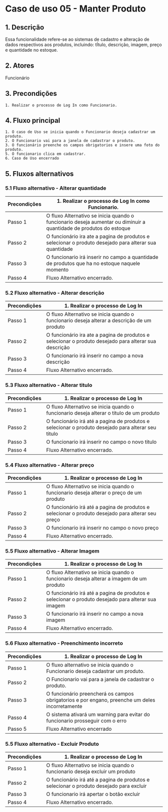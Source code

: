 
# Caso de uso 05 - Manter Produto

## 1. Descrição
Essa funcionalidade refere-se ao sistemas de cadastro e alteração de dados respectivos aos produtos, incluindo: tÍtulo, descrição, imagem, preço e quantidade no estoque.

## 2. Atores
Funcionário

## 3. Precondições

	1. Realizar o processo de Log In como Funcionario.
 
## 4. Fluxo principal

    1. O caso de Uso se inicia quando o Funcionario deseja cadastrar um produto.
    2. O Funcionario vai para a janela de cadastrar o produto.
    3. O funcionário preenche os campos obrigatorios e insere uma foto do produto.
    5. O funcionario clica em cadastrar.
    6. Caso de Uso encerrado

## 5. Fluxos alternativos

### 5.1 Fluxo alternativo - Alterar quantidade

| **Precondições**  |1. Realizar o processo de Log In como Funcionario. |
| --- | --- |
|  Passo 1   | O fluxo Alternativo se inicia quando o funcionario deseja aumentar ou diminuir a quantidade de produtos do estoque|
|  Passo 2   | O funcionário ira ate a pagina de produtos e selecionar o produto desejado para alterar sua quantidade |
|  Passo 3   | O funcionario irá inserir no campo a quantidade de produtos que ha no estoque naquele momento|
|  Passo 4   | Fluxo Alternativo encerrado. |

### 5.2 Fluxo alternativo - Alterar descrição

| **Precondições**  |1. Realizar o processo de Log In |
| --- | --- |
|  Passo 1   | O fluxo Alternativo se inicia quando o funcionario deseja alterar a descrição de um produto|
|  Passo 2   | O funcionário ira ate a pagina de produtos e selecionar o produto desejado para alterar sua descrição |
|  Passo 3   | O funcionario irá inserir no campo a nova descrição|
|  Passo 4   | Fluxo Alternativo encerrado. |

### 5.3 Fluxo alternativo - Alterar titulo

| **Precondições**  |1. Realizar o processo de Log In |
| --- | --- |
|  Passo 1   | O fluxo Alternativo se inicia quando o funcionario deseja alterar o titulo de um produto|
|  Passo 2   | O funcionário irá até a pagina de produtos e selecionar o produto desejado para alterar seu titulo |
|  Passo 3   | O funcionario irá inserir no campo o novo titulo|
|  Passo 4   | Fluxo Alternativo encerrado. |


### 5.4 Fluxo alternativo - Alterar preço

| **Precondições**  |1. Realizar o processo de Log In |
| --- | --- |
|  Passo 1   | O fluxo Alternativo se inicia quando o funcionario deseja alterar o preço de um produto|
|  Passo 2   | O funcionário irá até a pagina de produtos e selecionar o produto desejado para alterar seu preço |
|  Passo 3   | O funcionario irá inserir no campo o novo preço|
|  Passo 4   | Fluxo Alternativo encerrado. |

### 5.5 Fluxo alternativo - Alterar Imagem

| **Precondições**  |1. Realizar o processo de Log In |
| --- | --- |
|  Passo 1   | O fluxo Alternativo se inicia quando o funcionario deseja alterar a imagem de um produto|
|  Passo 2   | O funcionário irá até a pagina de produtos e selecionar o produto desejado para alterar sua imagem |
|  Passo 3   | O funcionario irá inserir no campo a nova imagem|
|  Passo 4   | Fluxo Alternativo encerrado. |


### 5.6 Fluxo alternativo - Preenchimento incorreto

| **Precondições**  |1. Realizar o processo de Log In |
| --- | --- |
|  Passo 1   | O fluxo alternativo se inicia quando o Funcionario deseja cadastrar um produto.|
|  Passo 2   | O Funcionario vai para a janela de cadastrar o produto. |
|  Passo 3   | O funcionário preencherá os campos obrigatorios e por engano, preenche um deles incorretamente|
|  Passo 4   | O sistema ativará um warning para evitar do funcionario prosseguir com o erro
| Passo 5 | Fluxo Alternativo encerrado|

### 5.5 Fluxo alternativo - Excluir Produto

| **Precondições**  |1. Realizar o processo de Log In |
| --- | --- |
|  Passo 1   | O fluxo Alternativo se inicia quando o funcionario deseja excluir um produto|
|  Passo 2   | O funcionário irá até a pagina de produtos e selecionar o produto desejado para excluir |
|  Passo 3   | O funcionario irá apertar o botão excluir|
|  Passo 4   | Fluxo Alternativo encerrado. |
